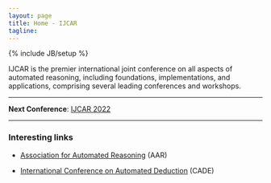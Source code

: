 ```yaml
---
layout: page
title: Home - IJCAR
tagline: 
---
```

{% include JB/setup %}

IJCAR is the premier international joint conference on all aspects of automated reasoning, including foundations, implementations, and applications, comprising several leading conferences and workshops.

-----

<div class="alert alert-info" role="alert">
	<strong>Next Conference</strong>: 
    <A HREF="">IJCAR 2022</A>
</div>

-----

### Interesting links

- <a href="http://www.aarinc.org" target="_top">Association for Automated Reasoning</a> (AAR)

- <a href="http://www.cadeinc.org" target="_top">International Conference on Automated Deduction</a> (CADE)
